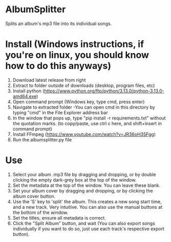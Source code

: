 # AlbumSplitter
Splits an album's mp3 file into its individual songs.

# Install (Windows instructions, if you're on linux, you should know how to do this anyways)
1. Download latest release from right
2. Extract to folder outside of downloads (desktop, program files, etc)
3. Install python (https://www.python.org/ftp/python/3.13.0/python-3.13.0-amd64.exe)
4. Open command prompt (Windows key, type cmd, press enter)
5. Navigate to extracted folder
	-You can open cmd in this directory by typing "cmd" in the File Explorer address bar
6. In the window that pops up, type "pip install -r requirements.txt" without the quotation marks. (to copy/paste, use ctrl c here, and shift+insert in command prompt)
7. Install FFmpeg (https://www.youtube.com/watch?v=JR36oH35Fgg)
8. Run the albumsplitter.py file

# Use
1. Select your album .mp3 file by dragging and dropping, or by double clicking the empty dark-grey box at the top of the window.
2. Set the metadata at the top of the window. You can leave these blank.
3. Set your album cover by dragging and dropping, or by clicking the album cover button.
4. Use the 'S' key to 'split' the album. This creates a new song start time, and a new track. Very intuitive. You can also use the manual buttons at the bottom of the window.
5. Set the titles, ensure all metadata is correct.
6. Click the "Split Album" button, and wait (You can also export songs individually if you want to do so, just use each track's respective export button).
